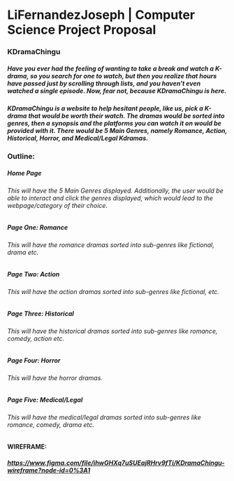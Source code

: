 # LiFernandezJoseph | Computer Science Project Proposal 

### KDramaChingu
##### Have you ever had the feeling of wanting to take a break and watch a K-drama, so you search for one to watch, but then you realize that hours have passed just by scrolling through lists, and you haven't even watched a single episode. Now, fear not, because KDramaChingu is here.

##### KDramaChingu is a website to help hesitant people, like us, pick a K-drama that would be worth their watch. The dramas would be sorted into genres, then a synopsis and the platforms you can watch it on would be provided with it. There would be 5 Main Genres, namely Romance, Action, Historical, Horror, and Medical/Legal Kdramas.

### Outline:

##### Home Page
###### This will have the 5 Main Genres displayed. Additionally, the user would be able to interact and click the genres displayed, which would lead to the webpage/category of their choice.

##### Page One: Romance
###### This will have the romance dramas sorted into sub-genres like fictional, drama etc.

##### Page Two: Action
###### This will have the action dramas sorted into sub-genres like  fictional,  etc.

##### Page Three: Historical
###### This will have the historical dramas sorted into sub-genres like romance, comedy, action etc.

##### Page Four: Horror
###### This will have the horror dramas.

##### Page Five: Medical/Legal
###### This will have the medical/legal dramas sorted into sub-genres like romance, comedy, drama etc.

#### WIREFRAME:
##### https://www.figma.com/file/ihwGHXq7uSUEajRHrv9fTi/KDramaChingu-wireframe?node-id=0%3A1
